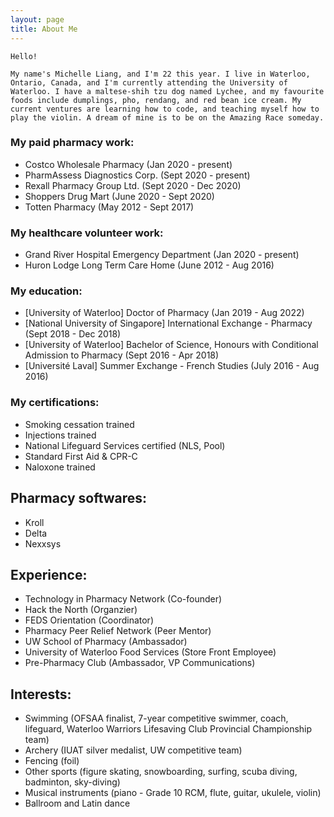 ```yaml
---
layout: page
title: About Me
---
```

```
Hello!

My name's Michelle Liang, and I'm 22 this year. I live in Waterloo, Ontario, Canada, and I'm currently attending the University of Waterloo. I have a maltese-shih tzu dog named Lychee, and my favourite foods include dumplings, pho, rendang, and red bean ice cream. My current ventures are learning how to code, and teaching myself how to play the violin. A dream of mine is to be on the Amazing Race someday.
```


### My paid pharmacy work:

- Costco Wholesale Pharmacy (Jan 2020 - present)
- PharmAssess Diagnostics Corp. (Sept 2020 - present)
- Rexall Pharmacy Group Ltd. (Sept 2020 - Dec 2020)
- Shoppers Drug Mart (June 2020 - Sept 2020)
- Totten Pharmacy (May 2012 - Sept 2017)

### My healthcare volunteer work:

- Grand River Hospital Emergency Department (Jan 2020 - present)
- Huron Lodge Long Term Care Home (June 2012 - Aug 2016)

### My education:

- [University of Waterloo] Doctor of Pharmacy (Jan 2019 - Aug 2022)
- [National University of Singapore] International Exchange - Pharmacy (Sept 2018 - Dec 2018)
- [University of Waterloo] Bachelor of Science, Honours with Conditional Admission to Pharmacy (Sept 2016 - Apr 2018)
- [Université Laval] Summer Exchange - French Studies (July 2016 - Aug 2016)

### My certifications:

- Smoking cessation trained
- Injections trained
- National Lifeguard Services certified (NLS, Pool)
- Standard First Aid & CPR-C
- Naloxone trained

## Pharmacy softwares:
- Kroll
- Delta
- Nexxsys

## Experience:
- Technology in Pharmacy Network (Co-founder)
- Hack the North (Organzier)
- FEDS Orientation (Coordinator)
- Pharmacy Peer Relief Network (Peer Mentor)
- UW School of Pharmacy (Ambassador)
- University of Waterloo Food Services (Store Front Employee)
- Pre-Pharmacy Club (Ambassador, VP Communications)

## Interests:
- Swimming (OFSAA finalist, 7-year competitive swimmer, coach, lifeguard, Waterloo Warriors Lifesaving Club Provincial Championship team)
- Archery (IUAT silver medalist, UW competitive team)
- Fencing (foil)
- Other sports (figure skating, snowboarding, surfing, scuba diving, badminton, sky-diving)
- Musical instruments (piano - Grade 10 RCM, flute, guitar, ukulele, violin)
- Ballroom and Latin dance